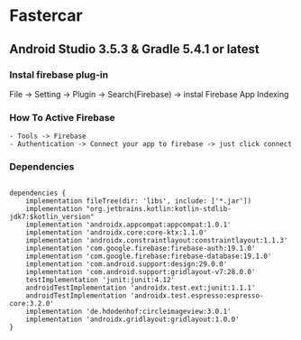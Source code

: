 # Fastercar
## Android Studio 3.5.3 & Gradle 5.4.1 or latest

### Instal firebase plug-in 
File -> Setting -> Plugin -> Search(Firebase) -> instal Firebase App Indexing

### How To Active Firebase
```
- Tools -> Firebase 
- Authentication -> Connect your app to firebase -> just click connect 
```

### Dependencies
```

dependencies {
    implementation fileTree(dir: 'libs', include: ['*.jar'])
    implementation "org.jetbrains.kotlin:kotlin-stdlib-jdk7:$kotlin_version"
    implementation 'androidx.appcompat:appcompat:1.0.1'
    implementation 'androidx.core:core-ktx:1.1.0'
    implementation 'androidx.constraintlayout:constraintlayout:1.1.3'
    implementation 'com.google.firebase:firebase-auth:19.1.0'
    implementation 'com.google.firebase:firebase-database:19.1.0'
    implementation 'com.android.support:design:29.0.0'
    implementation 'com.android.support:gridlayout-v7:28.0.0'
    testImplementation 'junit:junit:4.12'
    androidTestImplementation 'androidx.test.ext:junit:1.1.1'
    androidTestImplementation 'androidx.test.espresso:espresso-core:3.2.0'
    implementation 'de.hdodenhof:circleimageview:3.0.1'
    implementation 'androidx.gridlayout:gridlayout:1.0.0'
}
```
 
